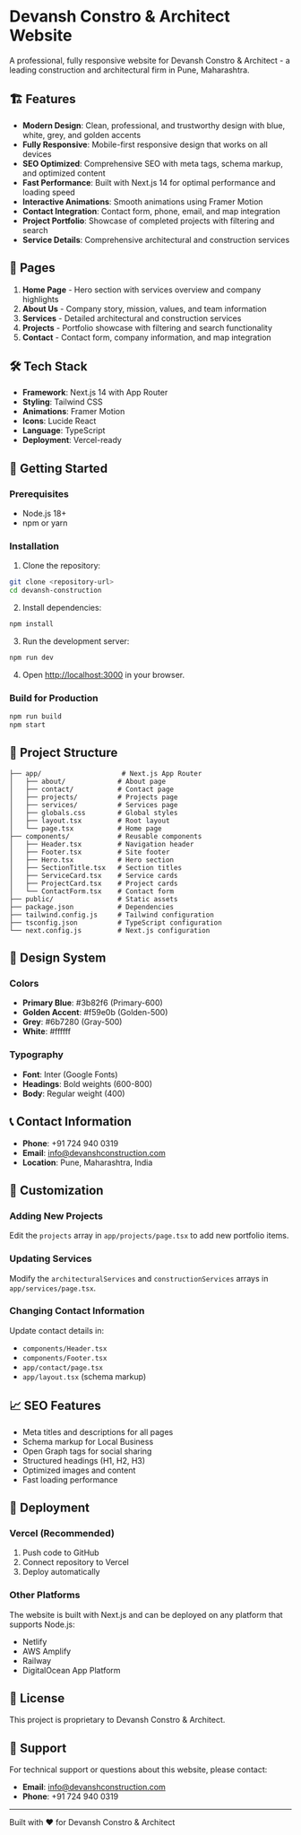 # Devansh Constro & Architect Website

A professional, fully responsive website for Devansh Constro & Architect - a leading construction and architectural firm in Pune, Maharashtra.

## 🏗️ Features

- **Modern Design**: Clean, professional, and trustworthy design with blue, white, grey, and golden accents
- **Fully Responsive**: Mobile-first responsive design that works on all devices
- **SEO Optimized**: Comprehensive SEO with meta tags, schema markup, and optimized content
- **Fast Performance**: Built with Next.js 14 for optimal performance and loading speed
- **Interactive Animations**: Smooth animations using Framer Motion
- **Contact Integration**: Contact form, phone, email, and map integration
- **Project Portfolio**: Showcase of completed projects with filtering and search
- **Service Details**: Comprehensive architectural and construction services

## 📱 Pages

1. **Home Page** - Hero section with services overview and company highlights
2. **About Us** - Company story, mission, values, and team information
3. **Services** - Detailed architectural and construction services
4. **Projects** - Portfolio showcase with filtering and search functionality
5. **Contact** - Contact form, company information, and map integration

## 🛠️ Tech Stack

- **Framework**: Next.js 14 with App Router
- **Styling**: Tailwind CSS
- **Animations**: Framer Motion
- **Icons**: Lucide React
- **Language**: TypeScript
- **Deployment**: Vercel-ready

## 🚀 Getting Started

### Prerequisites

- Node.js 18+ 
- npm or yarn

### Installation

1. Clone the repository:
```bash
git clone <repository-url>
cd devansh-construction
```

2. Install dependencies:
```bash
npm install
```

3. Run the development server:
```bash
npm run dev
```

4. Open [http://localhost:3000](http://localhost:3000) in your browser.

### Build for Production

```bash
npm run build
npm start
```

## 📁 Project Structure

```
├── app/                    # Next.js App Router
│   ├── about/             # About page
│   ├── contact/           # Contact page
│   ├── projects/          # Projects page
│   ├── services/          # Services page
│   ├── globals.css        # Global styles
│   ├── layout.tsx         # Root layout
│   └── page.tsx           # Home page
├── components/            # Reusable components
│   ├── Header.tsx         # Navigation header
│   ├── Footer.tsx         # Site footer
│   ├── Hero.tsx           # Hero section
│   ├── SectionTitle.tsx   # Section titles
│   ├── ServiceCard.tsx    # Service cards
│   ├── ProjectCard.tsx    # Project cards
│   └── ContactForm.tsx    # Contact form
├── public/                # Static assets
├── package.json           # Dependencies
├── tailwind.config.js     # Tailwind configuration
├── tsconfig.json          # TypeScript configuration
└── next.config.js         # Next.js configuration
```

## 🎨 Design System

### Colors
- **Primary Blue**: #3b82f6 (Primary-600)
- **Golden Accent**: #f59e0b (Golden-500)
- **Grey**: #6b7280 (Gray-500)
- **White**: #ffffff

### Typography
- **Font**: Inter (Google Fonts)
- **Headings**: Bold weights (600-800)
- **Body**: Regular weight (400)

## 📞 Contact Information

- **Phone**: +91 724 940 0319
- **Email**: info@devanshconstruction.com
- **Location**: Pune, Maharashtra, India

## 🔧 Customization

### Adding New Projects
Edit the `projects` array in `app/projects/page.tsx` to add new portfolio items.

### Updating Services
Modify the `architecturalServices` and `constructionServices` arrays in `app/services/page.tsx`.

### Changing Contact Information
Update contact details in:
- `components/Header.tsx`
- `components/Footer.tsx`
- `app/contact/page.tsx`
- `app/layout.tsx` (schema markup)

## 📈 SEO Features

- Meta titles and descriptions for all pages
- Schema markup for Local Business
- Open Graph tags for social sharing
- Structured headings (H1, H2, H3)
- Optimized images and content
- Fast loading performance

## 🚀 Deployment

### Vercel (Recommended)
1. Push code to GitHub
2. Connect repository to Vercel
3. Deploy automatically

### Other Platforms
The website is built with Next.js and can be deployed on any platform that supports Node.js:
- Netlify
- AWS Amplify
- Railway
- DigitalOcean App Platform

## 📝 License

This project is proprietary to Devansh Constro & Architect.

## 🤝 Support

For technical support or questions about this website, please contact:
- **Email**: info@devanshconstruction.com
- **Phone**: +91 724 940 0319

---

Built with ❤️ for Devansh Constro & Architect
